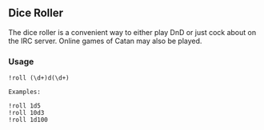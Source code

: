 ## Dice Roller

The dice roller is a convenient way to either play DnD or just cock about on the IRC server. Online games of Catan may also be played.

### Usage

    !roll (\d+)d(\d+)

    Examples:

    !roll 1d5
    !roll 10d3
    !roll 1d100
